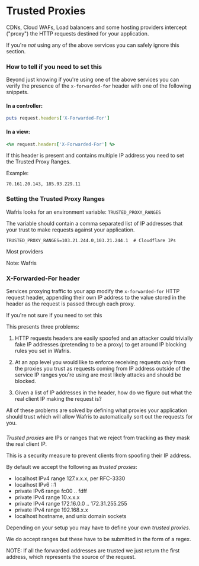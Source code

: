 # Trusted Proxies

CDNs, Cloud WAFs, Load balancers and some hosting providers intercept ("proxy") the HTTP requests destined for your application. 

If you're _not_ using any of the above services you can safely ignore this section. 

### How to tell if you need to set this

Beyond just knowing if you're using one of the above services you can verify the presence of the `x-forwarded-for` header with one of the following snippets. 

#### In a controller:

```ruby 
puts request.headers['X-Forwarded-For']
```

#### In a view:

```ruby
<%= request.headers['X-Forwarded-For'] %>
```

If this header is present and contains multiple IP address you need to set the Trusted Proxy Ranges.

Example:

```70.161.20.143, 185.93.229.11```


### Setting the Trusted Proxy Ranges

Wafris looks for an environment variable: `TRUSTED_PROXY_RANGES` 

The variable should contain a comma separated list of IP addresses that your trust to make requests against your application.

`TRUSTED_PROXY_RANGES=103.21.244.0,103.21.244.1  # Cloudflare IPs`

Most providers 

Note: Wafris

### X-Forwarded-For header

Services proxying traffic to your app modify the `x-forwarded-for` HTTP request header, appending their own IP address to the value stored in the header as the request is passed through each proxy.

If you're not sure if you need to set this 

This presents three problems:

1. HTTP requests headers are easily spoofed and an attacker could trivially fake IP addresses (pretending to be a proxy) to get around IP blocking rules you set in Wafris.

2. At an app level you would like to enforce receiving requests _only_ from the proxies you trust as requests coming from IP address outside of the service IP ranges you're using are most likely attacks and should be blocked.

3. Given a list of IP addresses in the header, how do we figure out what the real client IP making the request is?

All of these problems are solved by defining what proxies your application should trust which will allow Wafris to automatically sort out the requests for you. 

### 

*Trusted proxies* are IPs or ranges that we reject from tracking as they mask the real client IP.

This is a security measure to prevent clients from spoofing their IP address.

By default we accept the following as *trusted proxies*:
  * localhost IPv4 range 127.x.x.x, per RFC-3330
  * localhost IPv6 ::1
  * private IPv6 range fc00 .. fdff
  * private IPv4 range 10.x.x.x
  * private IPv4 range 172.16.0.0 .. 172.31.255.255
  * private IPv4 range 192.168.x.x
  * localhost hostname, and unix domain sockets

Depending on your setup you may have to define your own *trusted proxies*.

We do accept ranges but these have to be submitted in the form of a regex.

NOTE: If all the forwarded addresses are trusted we just return the first address,
which represents the source of the request.
